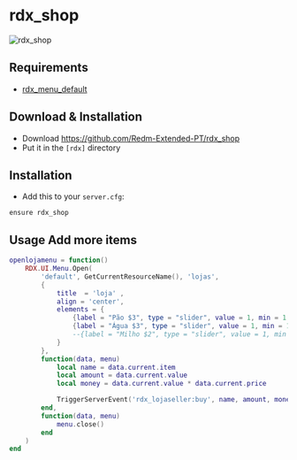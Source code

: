 # rdx_shop
![rdx_shop](https://cdn.discordapp.com/attachments/686807996420063232/901654422927597599/unknown.png)

## Requirements
- [rdx_menu_default](https://github.com/Redm-Extended-PT/rdx_menu_default)

## Download & Installation

- Download https://github.com/Redm-Extended-PT/rdx_shop
- Put it in the `[rdx]` directory

## Installation
- Add this to your `server.cfg`:

```
ensure rdx_shop
```

## Usage Add more items
```lua
openlojamenu = function()
	RDX.UI.Menu.Open(
		'default', GetCurrentResourceName(), 'lojas',
		{
            title  = 'loja' ,
            align = 'center',
			elements = {
				{label = "Pão $3", type = "slider", value = 1, min = 1, max = 1, price = 3, item = "bread"},
				{label = "Água $3", type = "slider", value = 1, min = 1, max = 1, price = 3, item = "water"},
				--{label = "Milho $2", type = "slider", value = 1, min = 1, max = 1, price = 2, item = "milho"},
            }
		},
		function(data, menu)
			local name = data.current.item
			local amount = data.current.value
			local money = data.current.value * data.current.price

			TriggerServerEvent('rdx_lojaseller:buy', name, amount, money)
        end,
        function(data, menu)
			menu.close()
        end
	)
end
